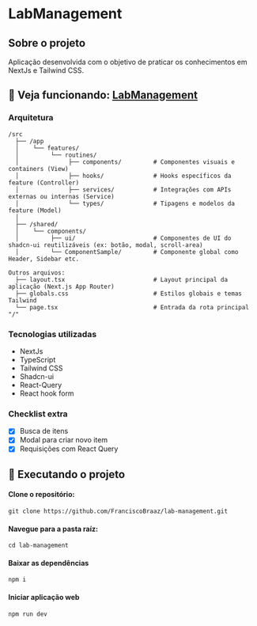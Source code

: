 # LabManagement

## Sobre o projeto
Aplicação desenvolvida com o objetivo de praticar os conhecimentos em NextJs e Tailwind CSS.

##  🔽 Veja funcionando: [LabManagement](https://lab-management-routine.netlify.app/)

### Arquitetura

```
/src
  ├── /app
  │    └── features/
  │         └── routines/
  │              ├── components/         # Componentes visuais e containers (View)
  │              ├── hooks/              # Hooks específicos da feature (Controller)
  │              ├── services/           # Integrações com APIs externas ou internas (Service)
  │              └── types/              # Tipagens e modelos da feature (Model)
  │
  ├── /shared/
  │    └── components/
  │         ├── ui/                      # Componentes de UI do shadcn-ui reutilizáveis (ex: botão, modal, scroll-area)
  │         └── ComponentSample/         # Componente global como Header, Sidebar etc.

Outros arquivos:
  ├── layout.tsx                         # Layout principal da aplicação (Next.js App Router)
  ├── globals.css                        # Estilos globais e temas Tailwind
  └── page.tsx                           # Entrada da rota principal "/"
```


### Tecnologias utilizadas
- NextJs
- TypeScript
- Tailwind CSS
- Shadcn-ui
- React-Query
- React hook form

### Checklist extra
- [x] Busca de itens
- [x] Modal para criar novo item
- [x] Requisições com React Query

## 👷  Executando o projeto
 #### Clone o repositório:
  ```
  git clone https://github.com/FranciscoBraaz/lab-management.git
  ```  
#### Navegue para a pasta raíz:
```
cd lab-management
```
#### Baixar as dependências
```
npm i 
```
#### Iniciar aplicação web
```
npm run dev
```
